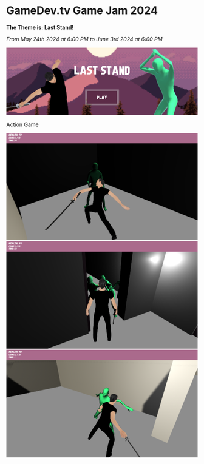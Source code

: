 # GameDev.tv Game Jam 2024

**The Theme is: Last Stand!**
 
*From May 24th 2024 at 6:00 PM to June 3rd 2024 at 6:00 PM*

![Last Stand - Game Banner](./Docs/Screenshots/Banner.png)

Action Game

![Screen Shoot 1](./Docs/Screenshots/Screenshot%202024-05-29%20113154.png)
![Screen Shoot 2](./Docs/Screenshots/Screenshot%202024-05-29%20113121.png)
![Screen Shoot 3](./Docs/Screenshots/Screenshot%202024-05-29%20113914.png)
